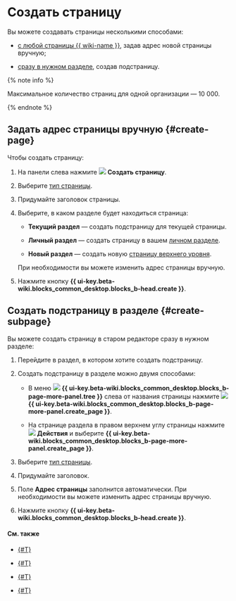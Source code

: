 # Создать страницу

Вы можете создавать страницы несколькими способами:

- [с любой страницы {{ wiki-name }}](#create-page), задав адрес новой страницы вручную;

- [сразу в нужном разделе](#create-subpage), создав подстраницу.


{% note info %}

Максимальное количество страниц для одной организации — 10 000.

{% endnote %}


## Задать адрес страницы вручную {#create-page}

Чтобы создать страницу:

1. На панели слева нажмите ![](../_assets/wiki/svg/create-page.svg) **Создать страницу**.

1. Выберите [тип страницы](pages-types.md).

1. Придумайте заголовок страницы.

1. Выберите, в каком разделе будет находиться страница:

    * **Текущий раздел** — создать подстраницу для текущей страницы.

    * **Личный раздел** — создать страницу в вашем [личном разделе](structure.md#personal_cluster).

    * **Новый раздел** — создать новую [страницу верхнего уровня](structure.md#structure).

    При необходимости вы можете изменить адрес страницы вручную.

1. Нажмите кнопку **{{ ui-key.beta-wiki.blocks_common_desktop.blocks_b-head.create }}**.

## Создать подстраницу в разделе {#create-subpage}

Вы можете создать страницу в старом редакторе сразу в нужном разделе:

1. Перейдите в раздел, в котором хотите создать подстраницу.

1. Создать подстраницу в разделе можно двумя способами:

    * В меню ![](../_assets/wiki/svg/structure-icon.svg) **{{ ui-key.beta-wiki.blocks_common_desktop.blocks_b-page-more-panel.tree }}** слева от названия страницы нажмите ![](../_assets/wiki/svg/button-add-subpage.svg) **{{ ui-key.beta-wiki.blocks_common_desktop.blocks_b-page-more-panel.create_page }}**.

    * На странице раздела в правом верхнем углу страницы нажмите ![](../_assets/wiki/svg/actions-icon.svg) **Действия** и выберите **{{ ui-key.beta-wiki.blocks_common_desktop.blocks_b-page-more-panel.create_page }}**.

1. Выберите [тип страницы](pages-types.md).

1. Придумайте заголовок.

1. Поле **Адрес страницы** заполнится автоматически. При необходимости вы можете изменить адрес страницы вручную.

1. Нажмите кнопку **{{ ui-key.beta-wiki.blocks_common_desktop.blocks_b-head.create }}**.

#### См. также

- [{#T}](page-management/access-setup.md)

- [{#T}](create-grid.md)


- [{#T}](delete-page.md)

- [{#T}](import-page.md)
